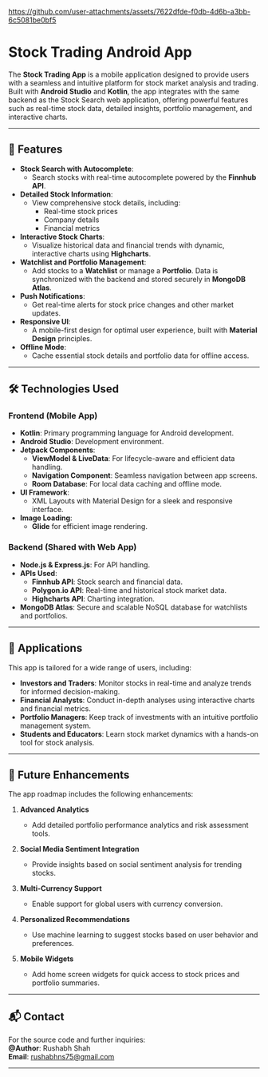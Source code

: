 https://github.com/user-attachments/assets/7622dfde-f0db-4d6b-a3bb-6c5081be0bf5

# **Stock Trading Android App**

The **Stock Trading App** is a mobile application designed to provide users with a seamless and intuitive platform for stock market analysis and trading. Built with **Android Studio** and **Kotlin**, the app integrates with the same backend as the Stock Search web application, offering powerful features such as real-time stock data, detailed insights, portfolio management, and interactive charts.

---

## 🚀 **Features**

- **Stock Search with Autocomplete**: 
   - Search stocks with real-time autocomplete powered by the **Finnhub API**.
- **Detailed Stock Information**: 
   - View comprehensive stock details, including:
     - Real-time stock prices
     - Company details
     - Financial metrics
- **Interactive Stock Charts**: 
   - Visualize historical data and financial trends with dynamic, interactive charts using **Highcharts**.
- **Watchlist and Portfolio Management**: 
   - Add stocks to a **Watchlist** or manage a **Portfolio**. Data is synchronized with the backend and stored securely in **MongoDB Atlas**.
- **Push Notifications**: 
   - Get real-time alerts for stock price changes and other market updates.
- **Responsive UI**: 
   - A mobile-first design for optimal user experience, built with **Material Design** principles.
- **Offline Mode**: 
   - Cache essential stock details and portfolio data for offline access.

---

## 🛠️ **Technologies Used**

### **Frontend (Mobile App)**
- **Kotlin**: Primary programming language for Android development.
- **Android Studio**: Development environment.
- **Jetpack Components**:
   - **ViewModel & LiveData**: For lifecycle-aware and efficient data handling.
   - **Navigation Component**: Seamless navigation between app screens.
   - **Room Database**: For local data caching and offline mode.
- **UI Framework**:
   - XML Layouts with Material Design for a sleek and responsive interface.
- **Image Loading**:
   - **Glide** for efficient image rendering.

### **Backend (Shared with Web App)**
- **Node.js & Express.js**: For API handling.
- **APIs Used**:
   - **Finnhub API**: Stock search and financial data.
   - **Polygon.io API**: Real-time and historical stock market data.
   - **Highcharts API**: Charting integration.
- **MongoDB Atlas**: Secure and scalable NoSQL database for watchlists and portfolios.

---

## 🌟 **Applications**

This app is tailored for a wide range of users, including:

- **Investors and Traders**: Monitor stocks in real-time and analyze trends for informed decision-making.
- **Financial Analysts**: Conduct in-depth analyses using interactive charts and financial metrics.
- **Portfolio Managers**: Keep track of investments with an intuitive portfolio management system.
- **Students and Educators**: Learn stock market dynamics with a hands-on tool for stock analysis.

---

## 🚀 **Future Enhancements**

The app roadmap includes the following enhancements:

1. **Advanced Analytics**  
   - Add detailed portfolio performance analytics and risk assessment tools.

2. **Social Media Sentiment Integration**  
   - Provide insights based on social sentiment analysis for trending stocks.

3. **Multi-Currency Support**  
   - Enable support for global users with currency conversion.

4. **Personalized Recommendations**  
   - Use machine learning to suggest stocks based on user behavior and preferences.

5. **Mobile Widgets**  
   - Add home screen widgets for quick access to stock prices and portfolio summaries.

---


## 📬 **Contact**

For the source code and further inquiries:  
**@Author**: Rushabh Shah  
**Email**: rushabhns75@gmail.com
 

---
